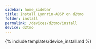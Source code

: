 ```yaml
---
sidebar: home_sidebar
title: Install Lynnrin-AOSP on d2tmo
folder: install
permalink: /devices/d2tmo/install
device: d2tmo
---
```

{% include templates/device_install.md %}
